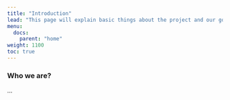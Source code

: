 ```yaml
---
title: "Introduction"
lead: "This page will explain basic things about the project and our goals"
menu:
  docs:
    parent: "home"
weight: 1100
toc: true
---
```


### Who we are?

...
